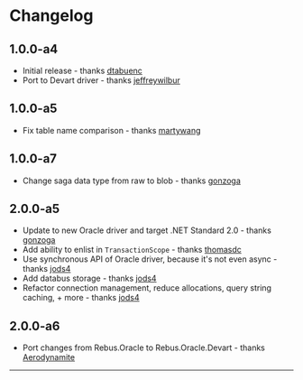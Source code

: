 # Changelog

## 1.0.0-a4
* Initial release - thanks [dtabuenc]
* Port to Devart driver - thanks [jeffreywilbur]

## 1.0.0-a5
* Fix table name comparison - thanks [martywang]

## 1.0.0-a7
* Change saga data type from raw to blob - thanks [gonzoga]

## 2.0.0-a5
* Update to new Oracle driver and target .NET Standard 2.0 - thanks [gonzoga]
* Add ability to enlist in `TransactionScope` - thanks [thomasdc]
* Use synchronous API of Oracle driver, because it's not even async - thanks [jods4]
* Add databus storage - thanks [jods4]
* Refactor connection management, reduce allocations, query string caching, + more - thanks [jods4]

## 2.0.0-a6
* Port changes from Rebus.Oracle to Rebus.Oracle.Devart - thanks [Aerodynamite]
---

[Aerodynamite]: https://github.com/Aerodynamite
[dtabuenc]: https://github.com/dtabuenc
[gonzoga]: https://github.com/gonzoga
[jeffreywilbur]: https://github.com/jeffreywilbur
[jods4]: https://github.com/jods4
[martywang]: https://github.com/martywang
[thomasdc]: https://github.com/thomasdc
